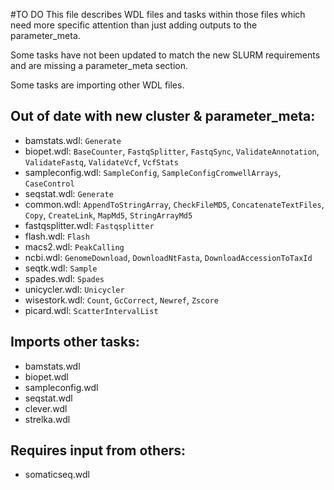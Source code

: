 #TO DO
This file describes WDL files and tasks within those files which need
more specific attention than just adding outputs to the parameter_meta.

Some tasks have not been updated to match the new SLURM requirements and are
missing a parameter_meta section.

Some tasks are importing other WDL files.

## Out of date with new cluster & parameter_meta:
* bamstats.wdl: `Generate`
* biopet.wdl: `BaseCounter`, `FastqSplitter`, `FastqSync`,
              `ValidateAnnotation`, `ValidateFastq`, `ValidateVcf`, `VcfStats`
* sampleconfig.wdl: `SampleConfig`, `SampleConfigCromwellArrays`, `CaseControl`
* seqstat.wdl: `Generate`
* common.wdl: `AppendToStringArray`, `CheckFileMD5`, `ConcatenateTextFiles`,
              `Copy`, `CreateLink`, `MapMd5`, `StringArrayMd5`
* fastqsplitter.wdl: `Fastqsplitter`
* flash.wdl: `Flash`
* macs2.wdl: `PeakCalling`
* ncbi.wdl: `GenomeDownload`, `DownloadNtFasta`, `DownloadAccessionToTaxId`
* seqtk.wdl: `Sample`
* spades.wdl: `Spades`
* unicycler.wdl: `Unicycler`
* wisestork.wdl: `Count`, `GcCorrect`, `Newref`, `Zscore`
* picard.wdl: `ScatterIntervalList`

## Imports other tasks:
* bamstats.wdl
* biopet.wdl
* sampleconfig.wdl
* seqstat.wdl
* clever.wdl
* strelka.wdl

## Requires input from others:
* somaticseq.wdl
